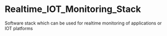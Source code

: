 # Realtime_IOT_Monitoring_Stack
Software stack which can be used for realtime monitoring of applications or IOT platforms 
